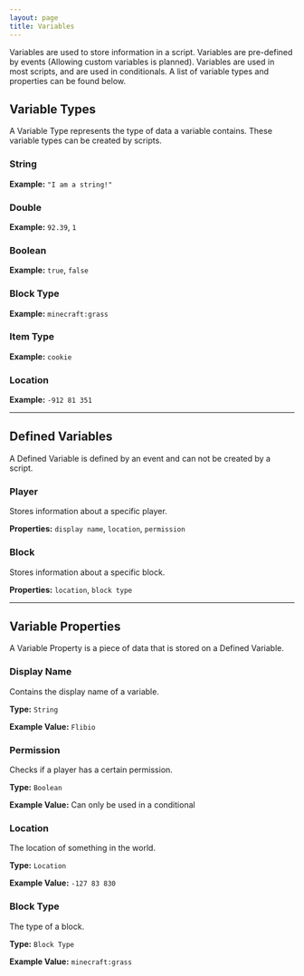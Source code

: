```yaml
---
layout: page
title: Variables
---
```


Variables are used to store information in a script. Variables are pre-defined by events (Allowing custom variables is planned).
Variables are used in most scripts, and are used in conditionals. A list of variable types and properties can be found below.

## Variable Types

A Variable Type represents the type of data a variable contains. These variable types can be created by scripts.

### String

**Example:** `"I am a string!"`

### Double

**Example:** `92.39`, `1`

### Boolean

**Example:** `true`, `false`

### Block Type

**Example:** `minecraft:grass`

### Item Type

**Example:** `cookie`

### Location

**Example:** `-912 81 351`

---

## Defined Variables

A Defined Variable is defined by an event and can not be created by a script.

### Player

Stores information about a specific player.

**Properties:** `display name`, `location`, `permission`

### Block

Stores information about a specific block.

**Properties:** `location`, `block type`

---

## Variable Properties

A Variable Property is a piece of data that is stored on a Defined Variable.

### Display Name

Contains the display name of a variable.

**Type:** `String`

**Example Value:** `Flibio`

### Permission

Checks if a player has a certain permission.

**Type:** `Boolean`

**Example Value:** Can only be used in a conditional

### Location

The location of something in the world.

**Type:** `Location`

**Example Value:** `-127 83 830`

### Block Type

The type of a block.

**Type:** `Block Type`

**Example Value:** `minecraft:grass`
